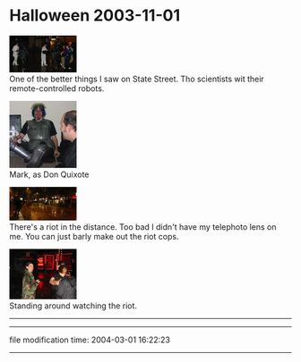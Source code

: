Halloween 2003-11-01
====================

[![[Thumb]](/photos/thumb/2003-11-01-halloween-01.jpg)](/photos/2003-11-01-halloween-01.jpg)  
One of the better things I saw on State Street. Tho scientists wit their remote-controlled robots.

[![[Thumb]](/photos/thumb/2003-11-01-halloween-02.jpg)](/photos/2003-11-01-halloween-02.jpg)  
Mark, as Don Quixote

[![[Thumb]](/photos/thumb/2003-11-01-halloween-03.jpg)](/photos/2003-11-01-halloween-03.jpg)  
There's a riot in the distance. Too bad I didn't have my telephoto lens on me. You can just barly make out the riot cops.

[![[Thumb]](/photos/thumb/2003-11-01-halloween-04.jpg)](/photos/2003-11-01-halloween-04.jpg)  
Standing around watching the riot.

* * *

* * *

file modification time: 2004-03-01 16:22:23

* * *
